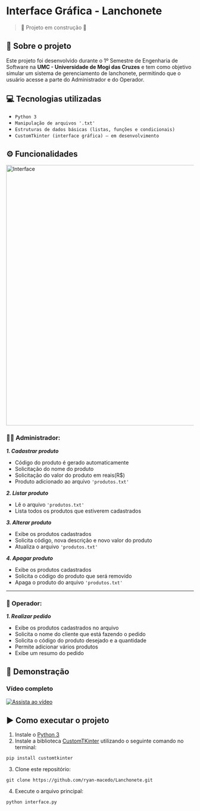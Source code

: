 # Interface Gráfica - Lanchonete

> :construction: Projeto em construção :construction:

## 📌 Sobre o projeto
Este projeto foi desenvolvido durante o 1º Semestre de Engenharia de Software na **UMC - Universidade de Mogi das Cruzes** e tem como objetivo simular um sistema de gerenciamento de lanchonete, 
permitindo que o usuário acesse a parte do Administrador e do Operador.

## 💻 Tecnologias utilizadas
- `Python 3`
- `Manipulação de arquivos '.txt'`
- `Estruturas de dados básicas (listas, funções e condicionais)`
- `CustomTkinter (interface gráfica) – em desenvolvimento`

## ⚙️ Funcionalidades

<img src="https://github.com/user-attachments/assets/02563cca-88d0-4475-bd5a-8301e2feb29e" width=700 alt="Interface">

### 👨‍💼 Administrador:

***1. Cadastrar produto***  
  * Código do produto é gerado automaticamente
  * Solicitação do nome do produto
  * Solicitação do valor do produto em reais(R$)
  * Produto adicionado ao arquivo `'produtos.txt'`

***2. Listar produto***
   * Lê o arquivo `'produtos.txt'`
   * Lista todos os produtos que estiverem cadastrados  
     
***3. Alterar produto***
   * Exibe os produtos cadastrados
   * Solicita código, nova descrição e novo valor do produto
   * Atualiza o arquivo `'produtos.txt'`
     
***4. Apagar produto***
   * Exibe os produtos cadastrados
   * Solicita o código do produto que será removido
   * Apaga o produto do arquivo `'produtos.txt'`

---

### 🛒 Operador:

***1. Realizar pedido***
* Exibe os produtos cadastrados no arquivo
* Solicita o nome do cliente que está fazendo o pedido
* Solicita o código do produto desejado e a quantidade
* Permite adicionar vários produtos
* Exibe um resumo do pedido

## 🎥 Demonstração
### Vídeo completo
[![Assista ao vídeo](https://img.youtube.com/vi/HnyHhEY_Zlg/maxresdefault.jpg
)](https://youtu.be/HnyHhEY_Zlg?feature=shared)


## ▶️ Como executar o projeto
1. Instale o [Python 3](https://www.python.org/downloads/)
2. Instale a biblioteca [CustomTKinter](https://customtkinter.tomschimansky.com/documentation/) utilizando o seguinte comando no terminal:
```
pip install customtkinter
```
3. Clone este repositório:
```
git clone https://github.com/ryan-macedo/Lanchonete.git
```
4. Execute o arquivo principal:
```
python interface.py
```
